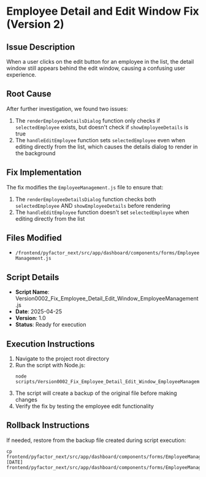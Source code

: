 # Employee Detail and Edit Window Fix (Version 2)

## Issue Description
When a user clicks on the edit button for an employee in the list, the detail window still appears behind the edit window, causing a confusing user experience.

## Root Cause
After further investigation, we found two issues:
1. The `renderEmployeeDetailsDialog` function only checks if `selectedEmployee` exists, but doesn't check if `showEmployeeDetails` is true
2. The `handleEditEmployee` function sets `selectedEmployee` even when editing directly from the list, which causes the details dialog to render in the background

## Fix Implementation
The fix modifies the `EmployeeManagement.js` file to ensure that:
1. The `renderEmployeeDetailsDialog` function checks both `selectedEmployee` AND `showEmployeeDetails` before rendering
2. The `handleEditEmployee` function doesn't set `selectedEmployee` when editing directly from the list

## Files Modified
- `/frontend/pyfactor_next/src/app/dashboard/components/forms/EmployeeManagement.js`

## Script Details
- **Script Name**: Version0002_Fix_Employee_Detail_Edit_Window_EmployeeManagement.js
- **Date**: 2025-04-25
- **Version**: 1.0
- **Status**: Ready for execution

## Execution Instructions
1. Navigate to the project root directory
2. Run the script with Node.js:
   ```
   node scripts/Version0002_Fix_Employee_Detail_Edit_Window_EmployeeManagement.js
   ```
3. The script will create a backup of the original file before making changes
4. Verify the fix by testing the employee edit functionality

## Rollback Instructions
If needed, restore from the backup file created during script execution:
```
cp frontend/pyfactor_next/src/app/dashboard/components/forms/EmployeeManagement.js.backup-[DATE] frontend/pyfactor_next/src/app/dashboard/components/forms/EmployeeManagement.js
```
